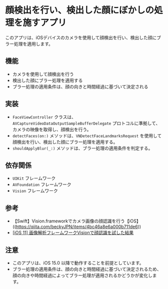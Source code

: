 # 顔検出を行い、検出した顔にぼかしの処理を施すアプリ

このアプリは、iOSデバイスのカメラを使用して顔検出を行い、検出した顔にブラー処理を適用します。

## 機能

- カメラを使用して顔検出を行う
- 検出した顔にブラー処理を適用する
- ブラー処理の適用条件は、顔の向きと時間経過に基づいて決定される

## 実装

- `FaceViewController` クラスは、`AVCaptureVideoDataOutputSampleBufferDelegate` プロトコルに準拠して、カメラの映像を取得し、顔検出を行う。
- `detectFaces(on:)` メソッドは、`VNDetectFaceLandmarksRequest` を使用して顔検出を行い、検出した顔にブラー処理を適用する。
- `shouldApplyBlur(_:)` メソッドは、ブラー処理の適用条件を判定する。

## 依存関係

- `UIKit` フレームワーク
- `AVFoundation` フレームワーク
- `Vision` フレームワーク

## 参考

- 【Swift】Vision.frameworkでカメラ画像の顔認識を行う【iOS】((https://qiita.com/beckyJPN/items/4bc46a8e6a000b711de6))
- [[iOS 11] 画像解析フレームワークVisionで顔認識を試した結果](https://dev.classmethod.jp/articles/ios-11-vision/)

## 注意

- このアプリは、iOS 15.0 以降で動作することを前提としています。
- ブラー処理の適用条件は、顔の向きと時間経過に基づいて決定されるため、顔の向きや時間経過によってブラー処理が適用されるかどうかが変化します。
